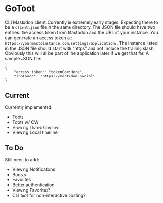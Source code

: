 # GoToot

CLI Mastodon client. Currently in extremely early stages. Expecting there to be a `client.json` file in the same directory. The JSON file should have two entries: the access token from Mastodon and the URL of your instance. You can generate an access token at: `https://yourmastoinstance.com/settings/applications`. The instance listed in the JSON file should start with "https" and not include the trailing slash. Obviously this will all be part of the application later if we get that far. A sample JSON file:

    {
        "access_token": "tokenGoesHere",
        "instance": "https://mastodon.social"
    }

## Current

Currently implemented:

- Toots
- Toots w/ CW
- Viewing Home timeline
- Viewing Local timeline

## To Do

Still need to add:

- Viewing Notifications
- Boosts
- Favorites
- Better authentication
- Viewing Favorites?
- CLI toot for non-interactive posting?
